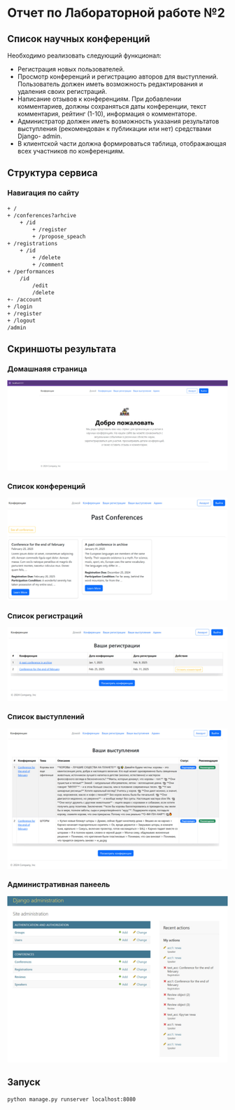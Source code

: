 # Отчет по Лабораторной работе №2

## Список научных конференций

Необходимо реализовать следующий функционал:

- Регистрация новых пользователей.
- Просмотр конференций и регистрацию авторов для выступлений.
  Пользователь должен иметь возможность редактирования и удаления своих
  регистраций.
- Написание отзывов к конференциям. При добавлении комментариев,
  должны сохраняться даты конференции, текст комментария, рейтинг (1-10),
  информация о комментаторе.
- Администратор должен иметь возможность указания результатов
  выступления (рекомендован к публикации или нет) средствами Django-
  admin.
- В клиентской части должна формироваться таблица, отображающая всех
  участников по конференциям.

## Структура сервиса

### Навигация по сайту

```
+ /
+ /conferences?arhcive
    + /id
        + /register
        + /propose_speach
+ /registrations
    + /id
        + /delete
        + /comment
+ /performances
    /id
        /edit
        /delete
+- /account
+ /login
+ /register
+ /logout
/admin
```

## Скриншоты результата

### Домашнаяя страница

![error](./images/main.jpg)

### Список конференций

![error](./images/conf.jpg)

### Список регистраций

![error](./images/reg.jpg)

### Список выступлений

![error](./images/pres.jpg)

### Административная панеель

![error](./images/admin.jpg)

## Запуск

```
python manage.py runserver localhost:8080
```
